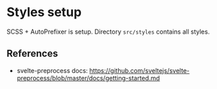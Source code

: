 # Styles setup

SCSS + AutoPrefixer is setup. Directory `src/styles` contains all styles.

## References
- svelte-preprocess docs: https://github.com/sveltejs/svelte-preprocess/blob/master/docs/getting-started.md
